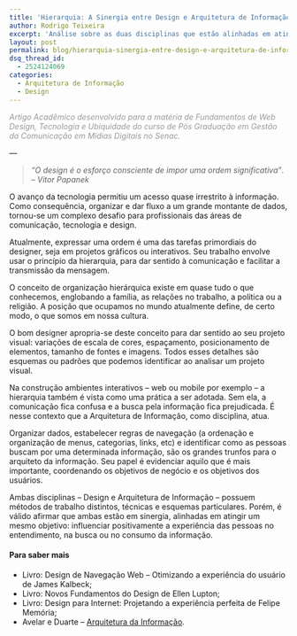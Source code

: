```yaml
---
title: 'Hierarquia: A Sinergia entre Design e Arquitetura de Informação'
author: Rodrigo Teixeira
excerpt: 'Análise sobre as duas disciplinas que estão alinhadas em atingir um mesmo objetivo: influenciar positivamente a experiência das pessoas. '
layout: post
permalink: blog/hierarquia-sinergia-entre-design-e-arquitetura-de-informacao/
dsq_thread_id:
  - 2524124069
categories:
  - Arquitetura de Informação
  - Design
---
```

<span style="color: #999999;"><em>Artigo Acadêmico desenvolvido para a matéria de Fundamentos de Web Design, Tecnologia e Ubiquidade do curso de Pós Graduação em Gestão da Comunicação em Mídias Digitais no Senac.</em></span>

&#8212;

> *“O design é o esforço consciente de impor uma ordem significativa”*.  
> &#8211; <cite>Vitor Papanek</cite>

O avanço da tecnologia permitiu um acesso quase irrestrito à informação. Como consequência, organizar e dar fluxo a um grande montante de dados, tornou-se um complexo desafio para profissionais das áreas de comunicação, tecnologia e design.

Atualmente, expressar uma ordem é uma das tarefas primordiais do designer, seja em projetos gráficos ou interativos. Seu trabalho envolve usar o princípio da hierarquia, para dar sentido à comunicação e facilitar a transmissão da mensagem.

O conceito de organização hierárquica existe em quase tudo o que conhecemos, englobando a família, as relações no trabalho, a política ou a religião. A posição que ocupamos no mundo atualmente define, de certo modo, o que somos em nossa cultura.

O bom designer apropria-se deste conceito para dar sentido ao seu projeto visual: variações de escala de cores, espaçamento, posicionamento de elementos, tamanho de fontes e imagens. Todos esses detalhes são esquemas ou padrões que podemos identificar ao analisar um projeto visual.

Na construção ambientes interativos &#8211; web ou mobile por exemplo &#8211; a hierarquia também é vista como uma prática a ser adotada. Sem ela, a comunicação fica confusa e a busca pela informação fica prejudicada. É nesse contexto que a Arquitetura de Informação, como disciplina, atua.

Organizar dados, estabelecer regras de navegação (a ordenação e organização de menus, categorias, links, etc) e identificar como as pessoas buscam por uma determinada informação, são os grandes trunfos para o arquiteto da informação. Seu papel é evidenciar aquilo que é mais importante, coordenando os objetivos de negócio e os objetivos dos usuários.

Ambas disciplinas &#8211; Design e Arquitetura de Informação &#8211; possuem métodos de trabalho distintos, técnicas e esquemas particulares. Porém, é válido afirmar que ambas estão em sinergia, alinhadas em atingir um mesmo objetivo: influenciar positivamente a experiência das pessoas no entendimento, na busca ou no consumo da informação.

#### Para saber mais

  * Livro: Design de Navegação Web &#8211; Otimizando a experiência do usuário de James Kalbeck;
  * Livro: Novos Fundamentos do Design de Ellen Lupton;
  * Livro: Design para Internet: Projetando a experiência perfeita de Felipe Memória;
  * Avelar e Duarte &#8211; [Arquitetura da Informação][1].

 [1]: http://www.avellareduarte.com.br/projeto/desenvolvimento/desenvolvimento1/desenvolvimento1.htm